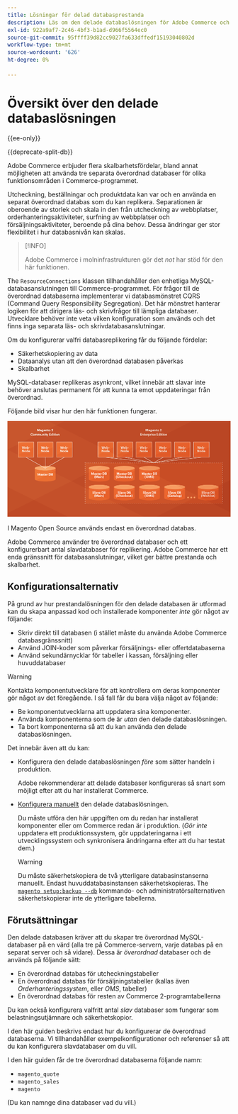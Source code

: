 ```yaml
---
title: Lösningar för delad databasprestanda
description: Läs om den delade databaslösningen för Adobe Commerce och Magento Open Source.
exl-id: 922a9af7-2c46-4bf3-b1ad-d966f5564ec0
source-git-commit: 95ffff39d82cc9027fa633dffedf15193040802d
workflow-type: tm+mt
source-wordcount: '626'
ht-degree: 0%

---
```


# Översikt över den delade databaslösningen

{{ee-only}}

{{deprecate-split-db}}

Adobe Commerce erbjuder flera skalbarhetsfördelar, bland annat möjligheten att använda tre separata överordnad databaser för olika funktionsområden i Commerce-programmet.

Utcheckning, beställningar och produktdata kan var och en använda en separat överordnad databas som du kan replikera. Separationen är oberoende av storlek och skala in den från utcheckning av webbplatser, orderhanteringsaktiviteter, surfning av webbplatser och försäljningsaktiviteter, beroende på dina behov. Dessa ändringar ger stor flexibilitet i hur databasnivån kan skalas.

>[!INFO]
>
>Adobe Commerce i molninfrastrukturen gör det _not_ har stöd för den här funktionen.

The `ResourceConnections` klassen tillhandahåller den enhetliga MySQL-databasanslutningen till Commerce-programmet. För frågor till de överordnad databaserna implementerar vi databasmönstret CQRS (Command Query Responsibility Segregation). Det här mönstret hanterar logiken för att dirigera läs- och skrivfrågor till lämpliga databaser. Utvecklare behöver inte veta vilken konfiguration som används och det finns inga separata läs- och skrivdatabasanslutningar.

Om du konfigurerar valfri databasreplikering får du följande fördelar:

- Säkerhetskopiering av data
- Dataanalys utan att den överordnad databasen påverkas
- Skalbarhet

MySQL-databaser replikeras asynkront, vilket innebär att slavar inte behöver anslutas permanent för att kunna ta emot uppdateringar från överordnad.

Följande bild visar hur den här funktionen fungerar.

![Adobe Commerce använder olika databaser för att lagra tabeller](../../assets/configuration/split-db-diagram-ee.png)

I Magento Open Source används endast en överordnad databas.

Adobe Commerce använder tre överordnad databaser och ett konfigurerbart antal slavdatabaser för replikering. Adobe Commerce har ett enda gränssnitt för databasanslutningar, vilket ger bättre prestanda och skalbarhet.

## Konfigurationsalternativ

På grund av hur prestandalösningen för den delade databasen är utformad kan du skapa anpassad kod och installerade komponenter _inte_ gör något av följande:

- Skriv direkt till databasen (i stället måste du använda Adobe Commerce databasgränssnitt)
- Använd JOIN-koder som påverkar försäljnings- eller offertdatabaserna
- Använd sekundärnycklar för tabeller i kassan, försäljning eller huvuddatabaser

>[!WARNING]
>
>Kontakta komponentutvecklare för att kontrollera om deras komponenter gör något av det föregående. I så fall får du bara välja något av följande:
>
>- Be komponentutvecklarna att uppdatera sina komponenter.
>- Använda komponenterna som de är _utan_ den delade databaslösningen.
>- Ta bort komponenterna så att du kan använda den delade databaslösningen.


Det innebär även att du kan:

- Konfigurera den delade databaslösningen _före_ som sätter handeln i produktion.

   Adobe rekommenderar att delade databaser konfigureras så snart som möjligt efter att du har installerat Commerce.

- [Konfigurera manuellt](multi-master-manual.md) den delade databaslösningen.

   Du måste utföra den här uppgiften om du redan har installerat komponenter eller om Commerce redan är i produktion. (_Gör inte_ uppdatera ett produktionssystem, gör uppdateringarna i ett utvecklingssystem och synkronisera ändringarna efter att du har testat dem.)

   >[!WARNING]
   >
   >Du måste säkerhetskopiera de två ytterligare databasinstanserna manuellt. Endast huvuddatabasinstansen säkerhetskopieras. The [`magento setup:backup --db`](../../installation/tutorials/backup.md) kommando- och administratörsalternativen säkerhetskopierar inte de ytterligare tabellerna.

## Förutsättningar

Den delade databasen kräver att du skapar tre överordnad MySQL-databaser på en värd (alla tre på Commerce-servern, varje databas på en separat server och så vidare). Dessa är _överordnad_ databaser och de används på följande sätt:

- En överordnad databas för utcheckningstabeller
- En överordnad databas för försäljningstabeller (kallas även _Orderhanteringssystem_, eller _OMS_, tabeller)
- En överordnad databas för resten av Commerce 2-programtabellerna

Du kan också konfigurera valfritt antal _slav_ databaser som fungerar som belastningsutjämnare och säkerhetskopior.

I den här guiden beskrivs endast hur du konfigurerar de överordnad databaserna. Vi tillhandahåller exempelkonfigurationer och referenser så att du kan konfigurera slavdatabaser om du vill.

I den här guiden får de tre överordnad databaserna följande namn:

- `magento_quote`
- `magento_sales`
- `magento`

(Du kan namnge dina databaser vad du vill.)
